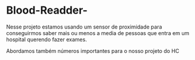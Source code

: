# Blood-Readder-

Nesse projeto estamos usando um sensor de proximidade para conseguirmos saber mais ou menos a media de pessoas que entra em um hospital querendo fazer exames.

Abordamos também números importantes para o nosso projeto do HC 
